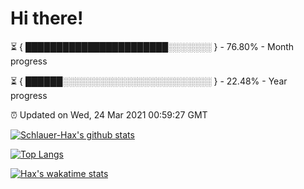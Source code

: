 # Hi there!

⏳ { ███████████████████████░░░░░░░ } - 76.80% - Month progress

⏳ { ██████░░░░░░░░░░░░░░░░░░░░░░░░ } - 22.48% - Year progress

⏰ Updated on Wed, 24 Mar 2021 00:59:27 GMT


[![Schlauer-Hax's github stats](https://github-readme-stats.vercel.app/api?username=Schlauer-Hax&show_icons=true&theme=dark&count_private=true)](https://github.com/Schlauer-Hax)


[![Top Langs](https://github-readme-stats.vercel.app/api/top-langs/?username=Schlauer-Hax&layout=compact&theme=dark)](https://github.com/Schlauer-Hax?tab=repositories)


[![Hax's wakatime stats](https://github-readme-stats.vercel.app/api/wakatime?username=Hax&theme=dark)](https://wakatime.com/@Hax)

